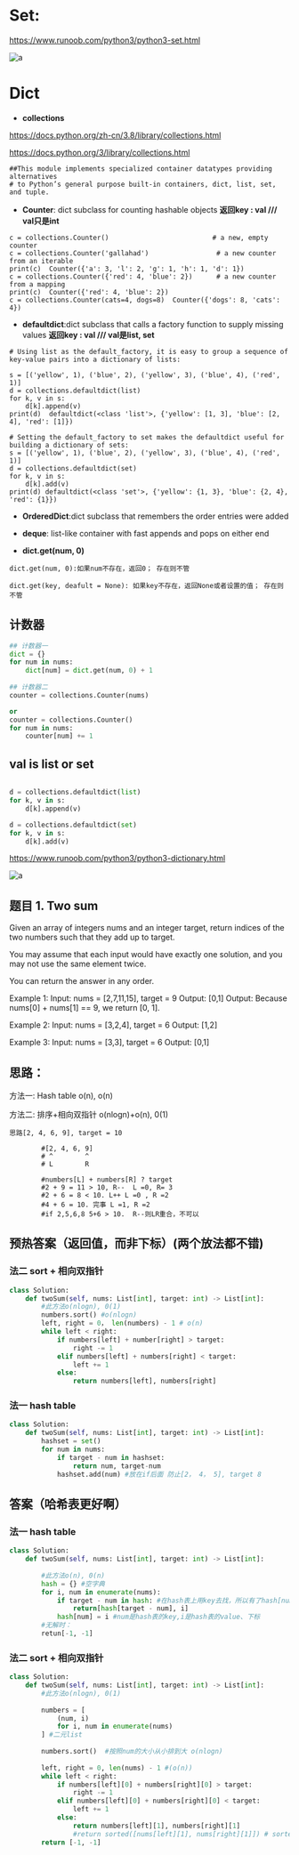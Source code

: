 # Set: 
https://www.runoob.com/python3/python3-set.html

![a](https://github.com/SSRRBB/Leetcode/blob/main/Images/276.png)

# Dict

- **collections**

https://docs.python.org/zh-cn/3.8/library/collections.html

https://docs.python.org/3/library/collections.html
```
##This module implements specialized container datatypes providing alternatives 
# to Python’s general purpose built-in containers, dict, list, set, and tuple.
```

- **Counter**: dict subclass for counting hashable objects 
**返回key : val /// val只是int**
```
c = collections.Counter()                          # a new, empty counter
c = collections.Counter('gallahad')                 # a new counter from an iterable
print(c)  Counter({'a': 3, 'l': 2, 'g': 1, 'h': 1, 'd': 1})
c = collections.Counter({'red': 4, 'blue': 2})      # a new counter from a mapping
print(c)  Counter({'red': 4, 'blue': 2})
c = collections.Counter(cats=4, dogs=8)  Counter({'dogs': 8, 'cats': 4})

```
- **defaultdict**:dict subclass that calls a factory function to supply missing values
**返回key : val ///  val是list, set**
```
# Using list as the default_factory, it is easy to group a sequence of key-value pairs into a dictionary of lists:

s = [('yellow', 1), ('blue', 2), ('yellow', 3), ('blue', 4), ('red', 1)]
d = collections.defaultdict(list)
for k, v in s:
    d[k].append(v)
print(d)  defaultdict(<class 'list'>, {'yellow': [1, 3], 'blue': [2, 4], 'red': [1]})

# Setting the default_factory to set makes the defaultdict useful for building a dictionary of sets:
s = [('yellow', 1), ('blue', 2), ('yellow', 3), ('blue', 4), ('red', 1)]
d = collections.defaultdict(set)
for k, v in s:
    d[k].add(v)
print(d) defaultdict(<class 'set'>, {'yellow': {1, 3}, 'blue': {2, 4}, 'red': {1}})

```
- **OrderedDict**:dict subclass that remembers the order entries were added
- **deque**: list-like container with fast appends and pops on either end



- **dict.get(num, 0)**
```
dict.get(num, 0):如果num不存在，返回0； 存在则不管

dict.get(key, deafult = None): 如果key不存在，返回None或者设置的值； 存在则不管

```
## 计数器
```python
## 计数器一
dict = {}
for num in nums:
    dict[num] = dict.get(num, 0) + 1
    
## 计数器二
counter = collections.Counter(nums)

or 
counter = collections.Counter()
for num in nums:
    counter[num] += 1

```
## val is list or set
```python

d = collections.defaultdict(list)
for k, v in s:
    d[k].append(v)

d = collections.defaultdict(set)
for k, v in s:
    d[k].add(v)

```

https://www.runoob.com/python3/python3-dictionary.html

![a](https://github.com/SSRRBB/Leetcode/blob/main/Images/275.png)


## 题目 1. Two sum
Given an array of integers nums and an integer target, return indices of the two numbers such that they add up to target.

You may assume that each input would have exactly one solution, and you may not use the same element twice.

You can return the answer in any order.

 

Example 1:
Input: nums = [2,7,11,15], target = 9
Output: [0,1]
Output: Because nums[0] + nums[1] == 9, we return [0, 1].

Example 2:
Input: nums = [3,2,4], target = 6
Output: [1,2]

Example 3:
Input: nums = [3,3], target = 6
Output: [0,1]

## 思路：
方法一:
Hash table o(n), o(n)

方法二:
排序+相向双指针 o(nlogn)+o(n), 0(1)
```
思路[2, 4, 6, 9], target = 10

        #[2, 4, 6, 9]
        # ^        ^
        # L        R
   
        #numbers[L] + numbers[R] ? target
        #2 + 9 = 11 > 10, R--  L =0, R= 3
        #2 + 6 = 8 < 10. L++ L =0 , R =2
        #4 + 6 = 10. 完事 L =1, R =2
        #if 2,5,6,8 5+6 > 10.  R--则LR重合，不可以
```
        
## 预热答案（返回值，而非下标）(两个放法都不错)
### 法二 sort + 相向双指针
``` Python
class Solution:
    def twoSum(self, nums: List[int], target: int) -> List[int]:
        #此方法o(nlogn), 0(1)
        numbers.sort() #o(nlogn)
        left, right = 0， len(numbers) - 1 # o(n)
        while left < right:
            if numbers[left] + number[right] > target:
                right -= 1
            elif numbers[left] + numbers[right] < target:
                left += 1
            else:
                return numbers[left], numbers[right]
```
### 法一 hash table
``` python
class Solution:
    def twoSum(self, nums: List[int], target: int) -> List[int]:
        hashset = set()
        for num in nums:
            if target - num in hashset:
                return num, target-num
            hashset.add(num) #放在if后面 防止[2， 4， 5], target 8
```

## 答案（哈希表更好啊）
### 法一 hash table
``` python
class Solution:
    def twoSum(self, nums: List[int], target: int) -> List[int]:
    
        #此方法o(n), 0(n)
        hash = {} #空字典
        for i, num in enumerate(nums):
            if target - num in hash: #在hash表上用key去找，所以有了hash[num] = i
                return[hash[target - num], i]
            hash[num] = i #num是hash表的key,i是hash表的value、下标
        #无解时：
        retun[-1, -1]           
```
### 法二 sort + 相向双指针
``` Python
class Solution:
    def twoSum(self, nums: List[int], target: int) -> List[int]:
        #此方法o(nlogn), 0(1)
        
        numbers = [
            (num, i)
            for i, num in enumerate(nums)
        ] #二元list
        
        numbers.sort()  #按照num的大小从小排到大 o(nlogn)
        
        left, right = 0, len(nums) - 1 #(o(n))
        while left < right:
            if numbers[left][0] + numbers[right][0] > target:
                right -= 1
            elif numbers[left][0] + numbers[right][0] < target:
                left += 1  
            else:
                return numbers[left][1], numbers[right][1]   
                #return sorted([nums[left][1], nums[right][1]]) # sorted是因为最后返回的下标要求他必须从小到大
        return [-1, -1]
 ```


